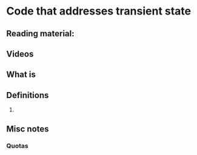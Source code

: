 # Code that addresses transient state

## Reading material:

## Videos

## What is 

## Definitions
1. 

## Misc notes

### 

### Quotas

